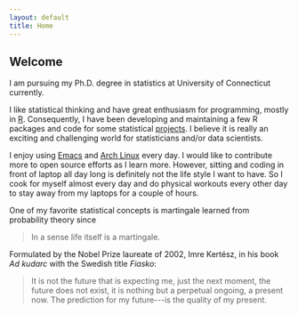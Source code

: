 ```yaml
---
layout: default
title: Home
---
```


## Welcome

I am pursuing my Ph.D. degree in statistics at University of
Connecticut currently.

I like statistical thinking and have great enthusiasm for programming, mostly in
[R](http://www.r-project.org/).  Consequently, I have been developing and
maintaining a few R packages and code for some statistical
<a href="{{site.baseurl}}/projects">projects</a>.  I believe it is really an
exciting and challenging world for statisticians and/or data scientists.

I enjoy using [Emacs](https://www.gnu.org/software/emacs/)
and [Arch Linux](https://www.archlinux.org/) every day.  I would like to
contribute more to open source efforts as I learn more.  However, sitting and
coding in front of laptop all day long is definitely not the life style I want
to have. So I cook for myself almost every day and do physical workouts
every other day to stay away from my laptops for a couple of hours.

One of my favorite statistical concepts is martingale learned from probability
theory since

> In a sense life itself is a martingale.

Formulated by the Nobel Prize laureate of 2002, Imre Kert‌&#233;sz, in his book
*Ad kudarc* with the Swedish title *Fiasko*:

> It is not the future that is expecting me, just the next moment, the future
> does not exist, it is nothing but a perpetual ongoing, a present now. The
> prediction for my future---is the quality of my present.


<!-- How inspiring it is! I bet you know what you should do now, right? -->

<!-- <body class="sidebar-overlay">
     <div class="posts">
     {% for post in paginator.posts %}
     <div class="post">
     <h1 class="post-title">
     <a href="{{ site.baseurl }}/{{ post.url }}">
     {{ post.title }}
     </a>
     </h1>

     <span class="post-date">{{ post.date | date_to_string }}</span>

     {{ post.content }}
     </div>
     {% endfor %}
     </div>
     </body> -->


<!-- <div class="pagination">
     {% if paginator.next_page %}
     <a class="pagination-item older"
     href="{{ site.baseurl }}/page{{paginator.next_page}}">
     Older
     </a>
     {% else %}
     <span class="pagination-item older">
     Older
     </span>
     {% endif %}
     {% if paginator.previous_page %}
     {% if paginator.page == 2 %}
     <a class="pagination-item newer"
     href="{{ site.baseurl }}/">
     Newer
     </a>
     {% else %}
     <a class="pagination-item newer"
     href="{{ site.baseurl }}/page{{paginator.previous_page}}">
     Newer
     </a>
     {% endif %}
     {% else %}
     <span class="pagination-item newer">
     Newer
     </span>
     {% endif %}
     </div>
   -->
